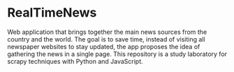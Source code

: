 # RealTimeNews
Web application that brings together the main news sources from the country and the world. The goal is to save time, instead of visiting all newspaper websites to stay updated, the app proposes the idea of gathering the news in a single page. This repository is a study laboratory for scrapy techniques with Python and JavaScript.

